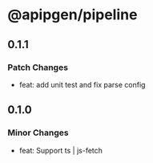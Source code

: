 # @apipgen/pipeline

## 0.1.1

### Patch Changes

- feat: add unit test and fix parse config

## 0.1.0

### Minor Changes

- feat: Support ts | js-fetch
